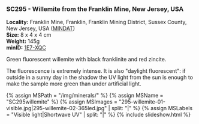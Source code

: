 
### <a name="SC295"></a> SC295 - Willemite from the Franklin Mine, New Jersey, USA

**Locality:**  Franklin Mine, Franklin, Franklin Mining District, Sussex County, New Jersey, USA ([MINDAT](https://www.mindat.org/loc-8541.html))  
**Size:** 8 x 4 x 4 cm  
**Weight:** 145g  
**minID:** [1E7-XQC](https://www.mindat.org/1E7-XQC)

Green fluorescent willemite with black franklinite and red zincite.

The fluorescence is extremely intense. It is also "daylight fluorescent": if
outside in a sunny day in the shadow the UV light from the sun is enough to make
the sample more green than under artificial light.

{% assign MSPath = "/img/minerals/" %}
{% assign MSName = "SC295willemite" %}
{% assign MSImages = "295-willemite-01-visible.jpg|295-willemite-02-365led.jpg" | split: "|" %}
{% assign MSLabels = "Visible light|Shortwave UV" | split: "|" %}
{% include slideshow.html %}
 
